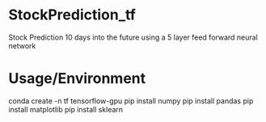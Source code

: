 # StockPrediction_tf

Stock Prediction 10 days into the future using a 5 layer feed forward neural network

# Usage/Environment
conda create -n tf tensorflow-gpu
pip install numpy
pip install pandas
pip install matplotlib
pip install sklearn

